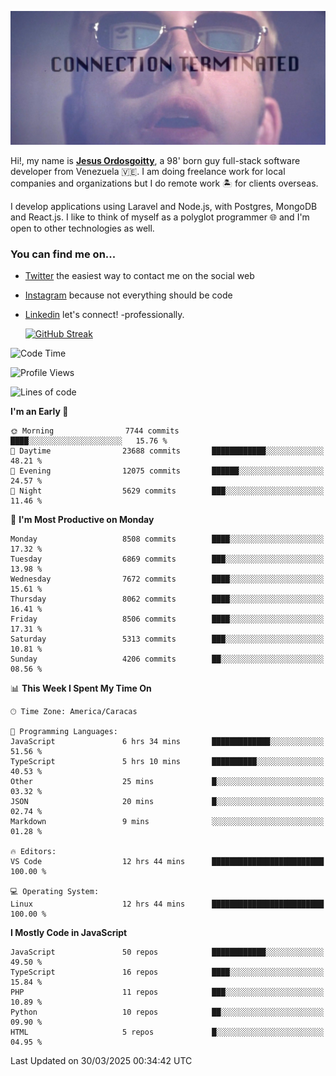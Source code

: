 ![hackers movie reference](./disconnected.jpg)

Hi!, my name is [**Jesus Ordosgoitty**](https://jodaz.dev), a 98' born guy full-stack software developer from Venezuela 🇻🇪. I am doing freelance work for local companies and organizations but I do remote work 🏝️ for clients overseas. 

I develop applications using Laravel and Node.js, with Postgres, MongoDB and React.js. I like to think of myself as a polyglot programmer 🌐 and I'm open to other technologies as well.

### You can find me on...

- [Twitter](https://twitter.com/jodaz_) the easiest way to contact me on the social web
- [Instagram](https://instagram.com/jodaz_) because not everything should be code
- [Linkedin](https://linkedin.com/in/jodaz) let's connect! -professionally.


    [![GitHub Streak](https://streak-stats.demolab.com?user=jodaz&theme=tokyonight)](https://git.io/streak-stats)

<!--START_SECTION:waka-->
![Code Time](http://img.shields.io/badge/Code%20Time-7%2C268%20hrs%2044%20mins-blue)

![Profile Views](http://img.shields.io/badge/Profile%20Views-0-blue)

![Lines of code](https://img.shields.io/badge/From%20Hello%20World%20I%27ve%20Written-83.3%20million%20lines%20of%20code-blue)

**I'm an Early 🐤** 

```text
🌞 Morning                7744 commits        ████░░░░░░░░░░░░░░░░░░░░░   15.76 % 
🌆 Daytime                23688 commits       ████████████░░░░░░░░░░░░░   48.21 % 
🌃 Evening                12075 commits       ██████░░░░░░░░░░░░░░░░░░░   24.57 % 
🌙 Night                  5629 commits        ███░░░░░░░░░░░░░░░░░░░░░░   11.46 % 
```
📅 **I'm Most Productive on Monday** 

```text
Monday                   8508 commits        ████░░░░░░░░░░░░░░░░░░░░░   17.32 % 
Tuesday                  6869 commits        ███░░░░░░░░░░░░░░░░░░░░░░   13.98 % 
Wednesday                7672 commits        ████░░░░░░░░░░░░░░░░░░░░░   15.61 % 
Thursday                 8062 commits        ████░░░░░░░░░░░░░░░░░░░░░   16.41 % 
Friday                   8506 commits        ████░░░░░░░░░░░░░░░░░░░░░   17.31 % 
Saturday                 5313 commits        ███░░░░░░░░░░░░░░░░░░░░░░   10.81 % 
Sunday                   4206 commits        ██░░░░░░░░░░░░░░░░░░░░░░░   08.56 % 
```


📊 **This Week I Spent My Time On** 

```text
🕑︎ Time Zone: America/Caracas

💬 Programming Languages: 
JavaScript               6 hrs 34 mins       █████████████░░░░░░░░░░░░   51.56 % 
TypeScript               5 hrs 10 mins       ██████████░░░░░░░░░░░░░░░   40.53 % 
Other                    25 mins             █░░░░░░░░░░░░░░░░░░░░░░░░   03.32 % 
JSON                     20 mins             █░░░░░░░░░░░░░░░░░░░░░░░░   02.74 % 
Markdown                 9 mins              ░░░░░░░░░░░░░░░░░░░░░░░░░   01.28 % 

🔥 Editors: 
VS Code                  12 hrs 44 mins      █████████████████████████   100.00 % 

💻 Operating System: 
Linux                    12 hrs 44 mins      █████████████████████████   100.00 % 
```

**I Mostly Code in JavaScript** 

```text
JavaScript               50 repos            ████████████░░░░░░░░░░░░░   49.50 % 
TypeScript               16 repos            ████░░░░░░░░░░░░░░░░░░░░░   15.84 % 
PHP                      11 repos            ███░░░░░░░░░░░░░░░░░░░░░░   10.89 % 
Python                   10 repos            ██░░░░░░░░░░░░░░░░░░░░░░░   09.90 % 
HTML                     5 repos             █░░░░░░░░░░░░░░░░░░░░░░░░   04.95 % 
```




 Last Updated on 30/03/2025 00:34:42 UTC
<!--END_SECTION:waka-->
